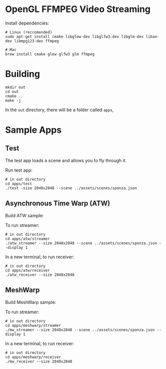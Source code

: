 # OpenGL FFMPEG Video Streaming

Install dependencies:
```
# Linux (reccomended)
sudo apt-get install cmake libglew-dev libglfw3-dev libglm-dev libao-dev libmpg123-dev ffmpeg
```

```
# Mac
brew install cmake glew glfw3 glm ffmpeg
```

# Building
```
mkdir out
cd out
cmake ..
make -j
```

In the `out` directory, there will be a folder called `apps`,

# Sample Apps

## Test

The test app loads a scene and allows you to fly through it.

Run test app:
```
# in out directory
cd apps/test
./test -size 2048x2048 --scene ../assets/scenes/sponza.json
```

## Asynchronous Time Warp (ATW)

Build ATW sample:

To run streamer:
```
# in out directory
cd apps/atw/streamer
./atw_streamer --size 2048x2048 --scene ../assets/scenes/sponza.json --display 1
```

In a new terminal, to run receiver:
```
# in out directory
cd apps/atw/receiver
./atw_receiver --size 2048x2048
```

## MeshWarp

Build MeshWarp sample:

To run streamer:
```
# in out directory
cd apps/meshwarp/streamer
./mw_streamer --size 2048x2048 --scene ../assets/scenes/sponza.json --display 1
```

In a new terminal, to run receiver:
```
# in out directory
cd apps/meshwarp/receiver
./mw_receiver --size 2048x2048
```
